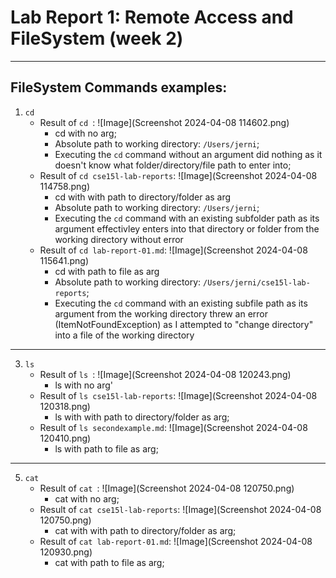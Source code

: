 # Lab Report 1: Remote Access and FileSystem (week 2)
---
## FileSystem Commands examples:
1. ```cd```
   - Result of ```cd ```: ![Image](Screenshot 2024-04-08 114602.png)
      - cd with no arg;
      - Absolute path to working directory: ```/Users/jerni```;
      - Executing the ```cd``` command without an argument did nothing as it doesn't know what  folder/directory/file path to enter into;
   - Result of ```cd cse15l-lab-reports```: ![Image](Screenshot 2024-04-08 114758.png)
      - cd with with path to directory/folder as arg
      - Absolute path to working directory: ```/Users/jerni```;
      - Executing the ```cd``` command with an existing subfolder path as its argument effectivley enters into that directory or folder from the working directory without error
   - Result of ```cd lab-report-01.md```: ![Image](Screenshot 2024-04-08 115641.png)
      - cd with path to file as arg
      - Absolute path to working directory: ```/Users/jerni/cse15l-lab-reports```;
      - Executing the ```cd``` command with an existing subfile path as its argument from the working directory threw an error (ItemNotFoundException) as I attempted to "change directory" into a file of the working directory
---
3. ```ls```
   - Result of ```ls ```: ![Image](Screenshot 2024-04-08 120243.png)
      - ls with no arg'
   - Result of ```ls cse15l-lab-reports```: ![Image](Screenshot 2024-04-08 120318.png)
      - ls with with path to directory/folder as arg;
   - Result of ```ls secondexample.md```: ![Image](Screenshot 2024-04-08 120410.png)
      - ls with path to file as arg;
---
5. ```cat```
   - Result of ```cat ```: ![Image](Screenshot 2024-04-08 120750.png)
      - cat with no arg;
   - Result of ```cat cse15l-lab-reports```: ![Image](Screenshot 2024-04-08 120750.png)
      - cat with with path to directory/folder as arg;
   - Result of ```cat lab-report-01.md```: ![Image](Screenshot 2024-04-08 120930.png)
      - cat with path to file as arg;
